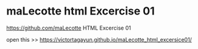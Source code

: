 # maLecotte html Excercise 01

https://github.com/maLecotte HTML Excercise 01

open this >> https://victortagayun.github.io/maLecotte_html_excersice01/
